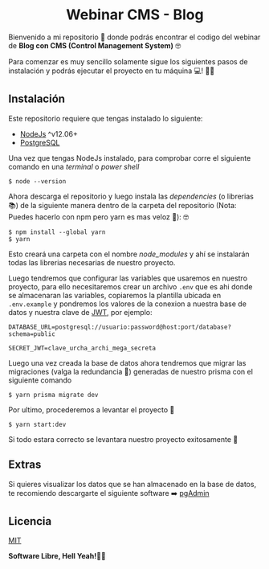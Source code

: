 # <div align="center">Webinar CMS - Blog</div>

Bienvenido a mi repositorio 📂️ donde podrás encontrar el codigo del webinar de **Blog con CMS (Control Management System)** 🤓️

Para comenzar es muy sencillo solamente sigue los siguientes pasos de instalación y podrás ejecutar el proyecto en tu máquina 💻️! 🤩️🤩️

## Instalación

Este repositorio requiere que tengas instalado lo siguiente:

- [NodeJs](https://nodejs.org/es/) ^v12.06+
- [PostgreSQL](https://www.postgresql.org/download/)

Una vez que tengas NodeJs instalado, para comprobar corre el siguiente comando en una _terminal_ o _power shell_

```
$ node --version
```

Ahora descarga el repositorio y luego instala las _dependencies_ (o librerias 📚) de la siguiente manera dentro de la carpeta del repositorio (Nota: Puedes hacerlo con npm pero yarn es mas veloz 🚀): 🤓️

```
$ npm install --global yarn
$ yarn
```

Esto creará una carpeta con el nombre _node_modules_ y ahí se instalarán todas las librerias necesarias de nuestro proyecto.

Luego tendremos que configurar las variables que usaremos en nuestro proyecto, para ello necesitaremos crear un archivo `.env` que es ahi donde se almacenaran las variables, copiaremos la plantilla ubicada en `.env.example` y pondremos los valores de la conexion a nuestra base de datos y nuestra clave de [JWT](https://jwt.io), por ejemplo:

```
DATABASE_URL=postgresql://usuario:password@host:port/database?schema=public

SECRET_JWT=clave_urcha_archi_mega_secreta
```

Luego una vez creada la base de datos ahora tendremos que migrar las migraciones (valga la redundancia 🤪) generadas de nuestro prisma con el siguiente comando

```
$ yarn prisma migrate dev
```

Por ultimo, procederemos a levantar el proyecto 🚀

```
$ yarn start:dev
```

Si todo estara correcto se levantara nuestro proyecto exitosamente 🥳

## Extras

Si quieres visualizar los datos que se han almacenado en la base de datos, te recomiendo descargarte el siguiente software ➡️ [pgAdmin](https://www.pgadmin.org/)

## Licencia

[MIT](https://opensource.org/licenses/MIT)

**Software Libre, Hell Yeah!🤙️🤙️**

